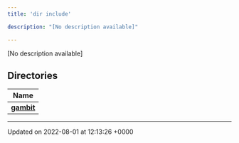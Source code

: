 ```yaml
---
title: 'dir include'

description: "[No description available]"

---
```







[No description available]

## Directories

| Name           |
| -------------- |
| **[gambit](/documentation/code/files/dir_a6c7cd53e4652f007d650fc0590e7ff2/#dir-gambit)**  |






-------------------------------

Updated on 2022-08-01 at 12:13:26 +0000
